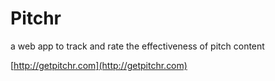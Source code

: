 Pitchr
==================

a web app to track and rate the effectiveness of pitch content

[http://getpitchr.com](http://getpitchr.com)